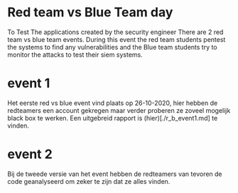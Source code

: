 # Red team vs Blue Team day

To Test The applications created by the security engineer There are 2 red team vs blue team events. During this event the red team students pentest the systems to find any vulnerabilities and the Blue team students try to monitor the attacks to test their siem systems. 

# event 1

Het eerste red vs blue event vind plaats op 26-10-2020, hier hebben de redteamers een account gekregen maar verder proberen ze zoveel mogelijk black box te werken. Een uitgebreid rapport is (hier)[./r_b_event1.md] te vinden.

# event 2
Bij de tweede versie van het event hebben de redteamers van tevoren de code geanalyseerd om zeker te zijn dat ze alles vinden.